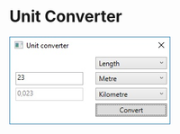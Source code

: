 # Unit Converter

![alt text](https://github.com/rliberski/Programming-challenges/blob/master/001/screenshot.jpg)
